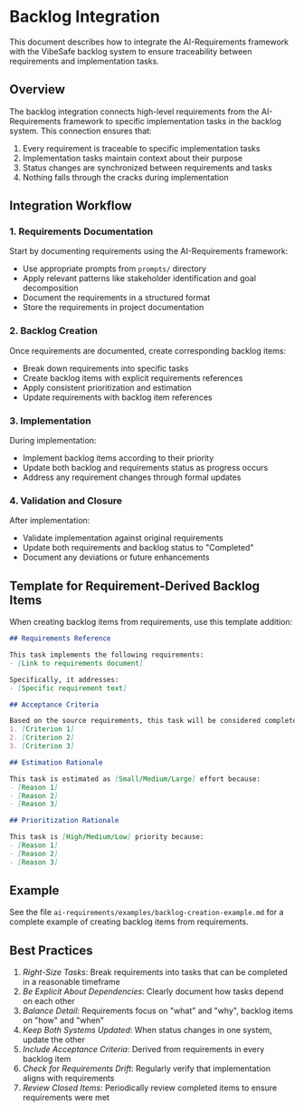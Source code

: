 # Backlog Integration

This document describes how to integrate the AI-Requirements framework with the VibeSafe backlog system to ensure traceability between requirements and implementation tasks.

## Overview

The backlog integration connects high-level requirements from the AI-Requirements framework to specific implementation tasks in the backlog system. This connection ensures that:

1. Every requirement is traceable to specific implementation tasks
2. Implementation tasks maintain context about their purpose
3. Status changes are synchronized between requirements and tasks
4. Nothing falls through the cracks during implementation

## Integration Workflow

### 1. Requirements Documentation

Start by documenting requirements using the AI-Requirements framework:

- Use appropriate prompts from `prompts/` directory
- Apply relevant patterns like stakeholder identification and goal decomposition
- Document the requirements in a structured format
- Store the requirements in project documentation

### 2. Backlog Creation

Once requirements are documented, create corresponding backlog items:

- Break down requirements into specific tasks
- Create backlog items with explicit requirements references
- Apply consistent prioritization and estimation
- Update requirements with backlog item references

### 3. Implementation

During implementation:

- Implement backlog items according to their priority
- Update both backlog and requirements status as progress occurs
- Address any requirement changes through formal updates

### 4. Validation and Closure

After implementation:

- Validate implementation against original requirements
- Update both requirements and backlog status to "Completed"
- Document any deviations or future enhancements

## Template for Requirement-Derived Backlog Items

When creating backlog items from requirements, use this template addition:

```markdown
## Requirements Reference

This task implements the following requirements:
- [Link to requirements document]

Specifically, it addresses:
- [Specific requirement text]

## Acceptance Criteria

Based on the source requirements, this task will be considered complete when:
1. [Criterion 1]
2. [Criterion 2]
3. [Criterion 3]

## Estimation Rationale

This task is estimated as [Small/Medium/Large] effort because:
- [Reason 1]
- [Reason 2]
- [Reason 3]

## Prioritization Rationale

This task is [High/Medium/Low] priority because:
- [Reason 1]
- [Reason 2]
- [Reason 3]
```

## Example

See the file `ai-requirements/examples/backlog-creation-example.md` for a complete example of creating backlog items from requirements.

## Best Practices

1. *Right-Size Tasks*: Break requirements into tasks that can be completed in a reasonable timeframe
2. *Be Explicit About Dependencies*: Clearly document how tasks depend on each other
3. *Balance Detail*: Requirements focus on "what" and "why", backlog items on "how" and "when"
4. *Keep Both Systems Updated*: When status changes in one system, update the other
5. *Include Acceptance Criteria*: Derived from requirements in every backlog item
6. *Check for Requirements Drift*: Regularly verify that implementation aligns with requirements
7. *Review Closed Items*: Periodically review completed items to ensure requirements were met 